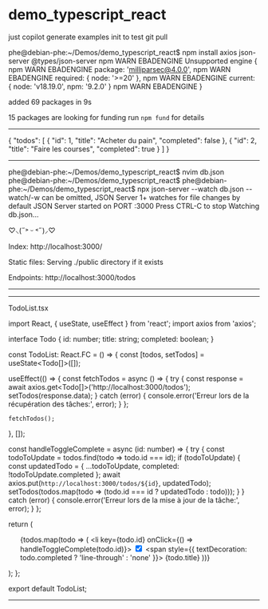 # demo_typescript_react
just copilot generate examples
init to test git pull

phe@debian-phe:~/Demos/demo_typescript_react$ npm install axios json-server @types/json-server
npm WARN EBADENGINE Unsupported engine {
npm WARN EBADENGINE   package: 'milliparsec@4.0.0',
npm WARN EBADENGINE   required: { node: '>=20' },
npm WARN EBADENGINE   current: { node: 'v18.19.0', npm: '9.2.0' }
npm WARN EBADENGINE }

added 69 packages in 9s

15 packages are looking for funding
  run `npm fund` for details


************************************************************************************************


{
  "todos": [
    { "id": 1, "title": "Acheter du pain", "completed": false },
    { "id": 2, "title": "Faire les courses", "completed": true }
  ]
}





************************************************************************************************
phe@debian-phe:~/Demos/demo_typescript_react$ nvim db.json
phe@debian-phe:~/Demos/demo_typescript_react$ 
phe@debian-phe:~/Demos/demo_typescript_react$ npx json-server --watch db.json
--watch/-w can be omitted, JSON Server 1+ watches for file changes by default
JSON Server started on PORT :3000
Press CTRL-C to stop
Watching db.json...

♡⸜(˶˃ ᵕ ˂˶)⸝♡

Index:
http://localhost:3000/

Static files:
Serving ./public directory if it exists

Endpoints:
http://localhost:3000/todos

************************************************************************************************
************************************************************************************************
TodoList.tsx

import React, { useState, useEffect } from 'react';
import axios from 'axios';

interface Todo {
  id: number;
  title: string;
  completed: boolean;
}

const TodoList: React.FC = () => {
  const [todos, setTodos] = useState<Todo[]>([]);

  useEffect(() => {
    const fetchTodos = async () => {
      try {
        const response = await axios.get<Todo[]>('http://localhost:3000/todos');
        setTodos(response.data);
      } catch (error) {
        console.error('Erreur lors de la récupération des tâches:', error);
      }
    };

    fetchTodos();
  }, []);

  const handleToggleComplete = async (id: number) => {
    try {
      const todoToUpdate = todos.find(todo => todo.id === id);
      if (todoToUpdate) {
        const updatedTodo = { ...todoToUpdate, completed: !todoToUpdate.completed };
        await axios.put(`http://localhost:3000/todos/${id}`, updatedTodo);
        setTodos(todos.map(todo => (todo.id === id ? updatedTodo : todo)));
      }
    } catch (error) {
      console.error('Erreur lors de la mise à jour de la tâche:', error);
    }
  };

  return (
    <ul>
      {todos.map(todo => (
        <li key={todo.id} onClick={() => handleToggleComplete(todo.id)}>
          <input type="checkbox" checked={todo.completed} readOnly />
          <span style={{ textDecoration: todo.completed ? 'line-through' : 'none' }}>
            {todo.title}
          </span>
        </li>
      ))}
    </ul>
  );
};

export default TodoList;

************************************************************************************************


